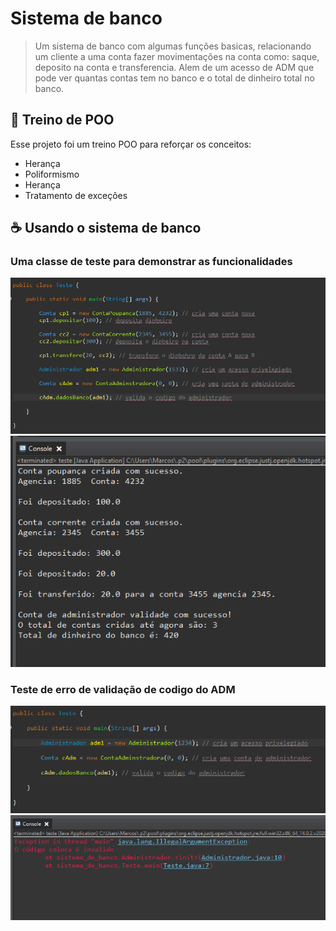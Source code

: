 # Sistema de banco

<!---Esses são exemplos. Veja https://shields.io para outras pessoas ou para personalizar este conjunto de escudos. Você pode querer incluir dependências, status do projeto e informações de licença aqui--->

> Um sistema de banco com algumas funções basicas, relacionando um cliente a uma conta fazer movimentações na conta como: saque, deposito na conta e transferencia.
Alem de um acesso de ADM que pode ver quantas contas tem no banco e o total de dinheiro total no banco.

## 🚀 Treino de POO

Esse projeto foi um treino POO para reforçar os conceitos:

* Herança
* Poliformismo  
* Herança
* Tratamento de exceções

## ☕ Usando o sistema de banco
 

### Uma classe de teste para demonstrar as funcionalidades
<img src="https://github.com/marcosv11/SistemaDeBanco_POO/blob/main/prints_projeto_banco/class_teste_ok.png?raw=true" alt="imagem_teste_contas">
<img src="https://github.com/marcosv11/SistemaDeBanco_POO/blob/main/prints_projeto_banco/console_class_teste_ok.png" alt="imagem_teste_contas">

### Teste de erro de validação de codigo do ADM

<img src="https://github.com/marcosv11/SistemaDeBanco_POO/blob/main/prints_projeto_banco/class_teste_adm_erro.png">
<img src="https://github.com/marcosv11/SistemaDeBanco_POO/blob/main/prints_projeto_banco/console_erro_adm.png" alt="imagem_teste_contas">

